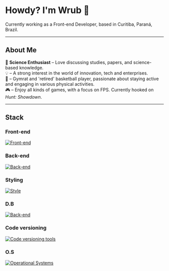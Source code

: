# Howdy? I'm Wrub 👋
Currently working as a Front-end Developer, based in Curitiba, Paraná, Brazil.

---

## About Me
💙 **Science Enthusiast** – Love discussing studies, papers, and science-based knowledge.<br/>
💡 – A strong interest in the world of innovation, tech and enterprises.<br/>
💪 – Gymrat and 'retired' basketball player, passionate about staying active and engaging in various physical activities.<br/>
🎮 – Enjoy all kinds of games, with a focus on FPS. Currently hooked on *Hunt: Showdown*.<br/>

---

## Stack

### Front-end
[![Front-end](https://skillicons.dev/icons?i=js,ts,vue,nuxt,react,next)](https://skillicons.dev)

### Back-end
[![Back-end](https://skillicons.dev/icons?i=nodejs,express)](https://skillicons.dev)

### Styling
[![Style](https://skillicons.dev/icons?i=css,tailwind,sass,bootstrap)](https://skillicons.dev)

### D.B
[![Back-end](https://skillicons.dev/icons?i=postgres,supabase,mongodb)](https://skillicons.dev)

### Code versioning
[![Code versioning tools](https://skillicons.dev/icons?i=bitbucket,github)](https://skillicons.dev)

### O.S
[![Operational Systems](https://skillicons.dev/icons?i=ubuntu,mint,windows)](https://skillicons.dev)
